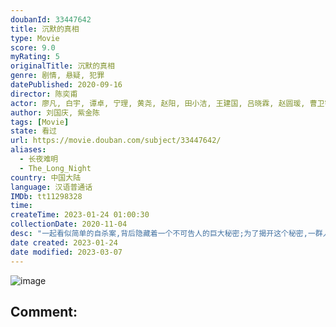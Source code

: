 ```yaml
---
doubanId: 33447642
title: 沉默的真相
type: Movie
score: 9.0
myRating: 5
originalTitle: 沉默的真相
genre: 剧情, 悬疑, 犯罪
datePublished: 2020-09-16
director: 陈奕甫
actor: 廖凡, 白宇, 谭卓, 宁理, 黄尧, 赵阳, 田小洁, 王建国, 吕晓霖, 赵圆瑗, 曹卫宇, 陆思宇, 牛超, 何其炜, 张垒, 赵雷棋, 陈维涵, 李嘉欣, 韩朔, 闵政, 邱云鹤, 余芷慧, 范奕泽, 葛四, 栾西子, 陈禹同, 王曦苒, 刘沙, 郭鹏, 郭唐维, 王志刚, 纪永清, 王盛, 王振, 姜健, 胡健, 于山川, 秦耀华, 宋沐泽, 吕宁, 付彦丹
author: 刘国庆, 紫金陈
tags: [Movie]
state: 看过
url: https://movie.douban.com/subject/33447642/
aliases:
  - 长夜难明
  - The_Long_Night
country: 中国大陆
language: 汉语普通话
IMDb: tt11298328
time: 
createTime: 2023-01-24 01:00:30
collectionDate: 2020-11-04
desc: "一起看似简单的自杀案,背后隐藏着一个不可告人的巨大秘密;为了揭开这个秘密,一群人历经七载,付出无数代价,甚至赌上性命……一个曾有大好前途，四平八稳的检察官江阳，但因受贿贪污，坐牢三年，再次出..."
date created: 2023-01-24
date modified: 2023-03-07
---
```


![image](p2620780603.jpg)

Comment:
---
